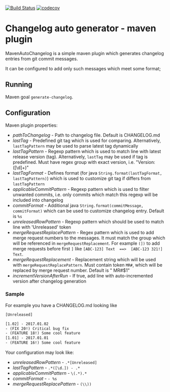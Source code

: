 [![Build Status](https://travis-ci.org/encircled/MavenAutoChangelog.svg?branch=master)](https://travis-ci.org/encircled/MavenAutoChangelog)
[![codecov](https://codecov.io/gh/encircled/MavenAutoChangelog/branch/master/graph/badge.svg)](https://codecov.io/gh/encircled/MavenAutoChangelog)

# Changelog auto generator - maven plugin
MavenAutoChangelog is a simple maven plugin which generates changelog entries from git commit messages.

It can be configured to add only such messages which meet some format;

## Running
Maven goal `generate-changelog`. 

## Configuration

Maven plugin properties:
- *pathToChangelog* - Path to changelog file. Default is CHANGELOG.md
- *lastTag* - Predefined git tag which is used for comparing. Alternatively, `lastTagPattern` may be used to parse latest tag dynamically
- *lastTagPattern* - Regexp pattern which is used to match line with latest release version (tag). Alternatively, `lastTag` may be used if tag is predefined. Must have regex group with exact version, i.e. "Version: ([\d]+)"
- *lastTagFormat* - Defines format (for java `String.format(lastTagFormat, lastTagPattern)`) which is used to customize git tag if differs from `lastTagPattern`
- *applicableCommitPattern* - Regexp pattern which is used to filter unwanted commits, i.e. only commits which match this regexp will be included into changelog
- *commitFormat* - Additional java `String.format(commitMessage, commitFormat)` which can be used to customize changelog entry. Default is `%s`
- *unreleasedRowPattern* - Regexp pattern which should be used to match line with 'Unreleased' token
- *mergeRequestReplacePattern* - Regex pattern which is used to add merge request numbers to the messages. It must match the group which will be referenced in `mergeRequestReplacement`. For example `(])` to add merge requests before first `]` like `[ABC-123] Text  ==>  [ABC-123 321!] Text`.                                      
- *mergeRequestReplacement* - Replacement string which will be used with `mergeRequestReplacePattern`. Must contain token `MR#`, which will be replaced by merge request number. Default is " MR#$1"
- *incrementVersionAfterRun* - If true, add line with auto-incremented version after changelog generation

### Sample
For example you have a CHANGELOG.md looking like
```html
[Unreleased]

[1.02] - 2017.01.02
- (FIX 20!) Critical bug fix
- (FEATURE 18!) Some cool feature
[1.01] - 2017.01.01
- (FEATURE 16!) Some cool feature
```

Your configuration may look like:
- *unreleasedRowPattern* - `.*[Unreleased]`
- *lastTagPattern* - `.*([\d.]) - .*`
- *applicableCommitPattern* - `\(.*).*`
- *commitFormat* - `- %s`
- *mergeRequestReplacePattern* - `(\\))`
